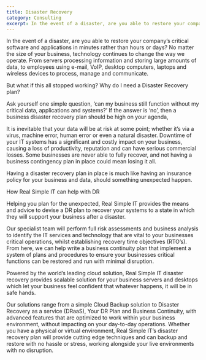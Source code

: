 ```yaml
---
title: Disaster Recovery
category: Consulting
excerpt: In the event of a disaster, are you able to restore your company’s critical software 
---
```


In the event of a disaster, are you able to restore your company’s critical software and applications in minutes rather than hours or days? No matter the size of your business, technology continues to change the way we operate. From servers processing information and storing large amounts of data, to employees using e-mail, VoIP, desktop computers, laptops and wireless devices to process, manage and communicate. 

But what if this all stopped working?
Why do I need a Disaster Recovery plan?

Ask yourself one simple question, ‘can my business still function without my critical data, applications and systems?’ If the answer is ‘no’, then a business disaster recovery plan should be high on your agenda,

It is inevitable that your data will be at risk at some point; whether it’s via a virus, machine error, human error or even a natural disaster. Downtime of your IT systems has a significant and costly impact on your business, causing a loss of productivity, reputation and can have serious commercial losses. Some businesses are never able to fully recover, and not having a business contingency plan in place could mean losing it all.

Having a disaster recovery plan in place is much like having an insurance policy for your business and data, should something unexpected happen. 

How Real Simple IT can help with DR

Helping you plan for the unexpected, Real Simple IT provides the means and advice to devise a DR plan to recover your systems to a state in which they will support your business after a disaster.

Our specialist team will perform full risk assessments and business analysis to identify the IT services and technology that are vital to your businesses critical operations, whilst establishing recovery time objectives (RTO’s). From here, we can help write a business continuity plan that implement a system of plans and procedures to ensure your businesses critical functions can be restored and run with minimal disruption.

Powered by the world’s leading cloud solution, Real Simple IT disaster recovery provides scalable solution for your business servers and desktops which let your business feel confident that whatever happens, it will be in safe hands.

Our solutions range from a simple Cloud Backup solution to Disaster Recovery as a service (DRaaS),
Your DR Plan and Business Continuity, with advanced features that are optimized to work within your business environment, without impacting on your day-to-day operations.
Whether you have a physical or virtual environment, Real Simple IT’s disaster recovery plan will provide cutting edge techniques and can backup and restore with no hassle or stress, working alongside your live environments with no disruption. 
